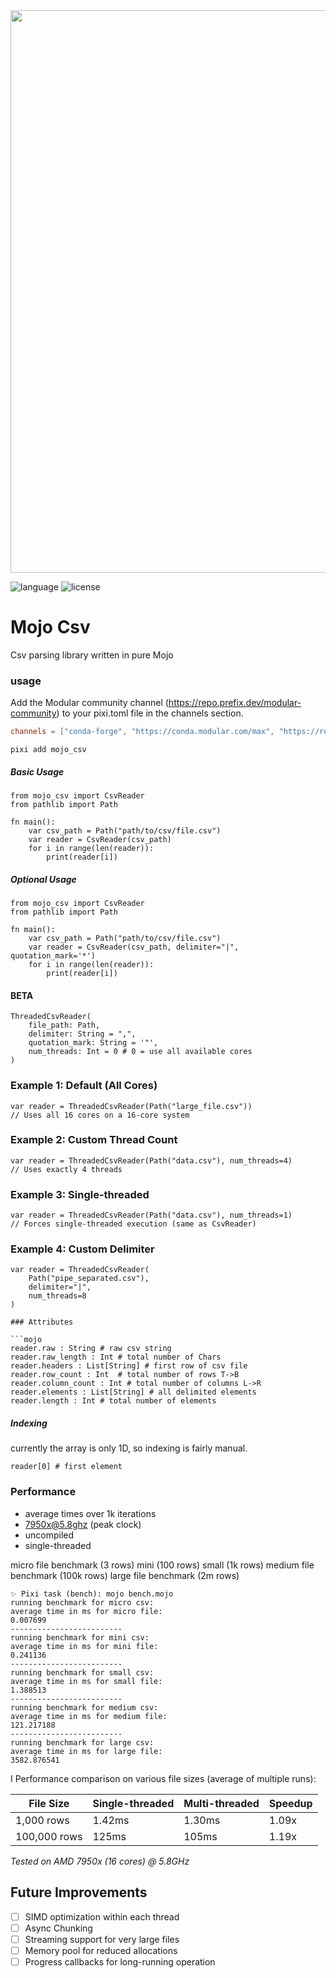 <!-- ![mojo_csv_logo](./mojo_csv_logo.png) -->
<image src='./mojo_csv_logo.png' width='900'/>

![language](https://img.shields.io/badge/language-mojo-orange)
![license](https://badgen.net/static/license/MIT/red)

# Mojo Csv

Csv parsing library written in pure Mojo

### usage

Add the Modular community channel (https://repo.prefix.dev/modular-community) to your pixi.toml file in the channels section.

```title:pixi.toml
channels = ["conda-forge", "https://conda.modular.com/max", "https://repo.prefix.dev/modular-community"]
```

`pixi add mojo_csv`

##### Basic Usage

```mojo
from mojo_csv import CsvReader
from pathlib import Path

fn main():
    var csv_path = Path("path/to/csv/file.csv")
    var reader = CsvReader(csv_path)
    for i in range(len(reader)):
        print(reader[i])
```

##### Optional Usage

```mojo
from mojo_csv import CsvReader
from pathlib import Path

fn main():
    var csv_path = Path("path/to/csv/file.csv")
    var reader = CsvReader(csv_path, delimiter="|", quotation_mark='*')
    for i in range(len(reader)):
        print(reader[i])
```
#### BETA
```mojo
ThreadedCsvReader(
    file_path: Path,
    delimiter: String = ",",
    quotation_mark: String = '"',
    num_threads: Int = 0 # 0 = use all available cores
)
```

### Example 1: Default (All Cores)

```mojo
var reader = ThreadedCsvReader(Path("large_file.csv"))
// Uses all 16 cores on a 16-core system
```

### Example 2: Custom Thread Count

```mojo
var reader = ThreadedCsvReader(Path("data.csv"), num_threads=4)
// Uses exactly 4 threads
```

### Example 3: Single-threaded

```mojo
var reader = ThreadedCsvReader(Path("data.csv"), num_threads=1)
// Forces single-threaded execution (same as CsvReader)
```

### Example 4: Custom Delimiter

````mojo
var reader = ThreadedCsvReader(
    Path("pipe_separated.csv"),
    delimiter="|",
    num_threads=8
)

### Attributes

```mojo
reader.raw : String # raw csv string
reader.raw_length : Int # total number of Chars
reader.headers : List[String] # first row of csv file
reader.row_count : Int  # total number of rows T->B
reader.column_count : Int # total number of columns L->R
reader.elements : List[String] # all delimited elements
reader.length : Int # total number of elements
````

##### Indexing

currently the array is only 1D, so indexing is fairly manual.

```Mojo
reader[0] # first element
```

### Performance

- average times over 1k iterations
- 7950x@5.8ghz (peak clock)
- uncompiled
- single-threaded

micro file benchmark (3 rows)
mini (100 rows)
small (1k rows)
medium file benchmark (100k rows)
large file benchmark (2m rows)

```log
✨ Pixi task (bench): mojo bench.mojo
running benchmark for micro csv:
average time in ms for micro file:
0.007699
-------------------------
running benchmark for mini csv:
average time in ms for mini file:
0.241136
-------------------------
running benchmark for small csv:
average time in ms for small file:
1.388513
-------------------------
running benchmark for medium csv:
average time in ms for medium file:
121.217188
-------------------------
running benchmark for large csv:
average time in ms for large file:
3582.876541
```

I
Performance comparison on various file sizes (average of multiple runs):

| File Size    | Single-threaded | Multi-threaded | Speedup |
| ------------ | --------------- | -------------- | ------- |
| 1,000 rows   | 1.42ms          | 1.30ms         | 1.09x   |
| 100,000 rows | 125ms           | 105ms          | 1.19x   |

_Tested on AMD 7950x (16 cores) @ 5.8GHz_

## Future Improvements

- [ ] SIMD optimization within each thread
- [ ] Async Chunking
- [ ] Streaming support for very large files
- [ ] Memory pool for reduced allocations
- [ ] Progress callbacks for long-running operation
